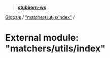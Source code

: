 > **[stubborn-ws](../README.md)**

[Globals](../globals.md) / ["matchers/utils/index"](_matchers_utils_index_.md) /

# External module: "matchers/utils/index"